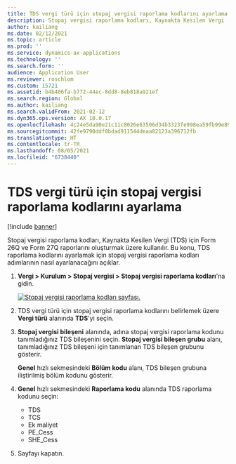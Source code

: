 ```yaml
---
title: TDS vergi türü için stopaj vergisi raporlama kodlarını ayarlama
description: Stopaj vergisi raporlama kodları, Kaynakta Kesilen Vergi (TDS) için Form 26Q ve Form 27Q raporlarını oluşturmak üzere kullanılır. Bu konu, TDS raporlama kodlarını ayarlamak için stopaj vergisi raporlama kodları adımlarının nasıl ayarlanacağını açıklar.
author: kailiang
ms.date: 02/12/2021
ms.topic: article
ms.prod: ''
ms.service: dynamics-ax-applications
ms.technology: ''
ms.search.form: ''
audience: Application User
ms.reviewer: roschlom
ms.custom: 15721
ms.assetid: b4b406fa-b772-44ec-8dd8-8eb818a921ef
ms.search.region: Global
ms.author: kailiang
ms.search.validFrom: 2021-02-12
ms.dyn365.ops.version: AX 10.0.17
ms.openlocfilehash: 4c24e5da90e21c11c8026e63506d34b3323fe998ea59fb99e890d2daf5f6300e
ms.sourcegitcommit: 42fe9790ddf0bdad911544deaa82123a396712fb
ms.translationtype: HT
ms.contentlocale: tr-TR
ms.lasthandoff: 08/05/2021
ms.locfileid: "6738440"
---
```

# <a name="set-up-withholding-tax-reporting-codes-for-the-tds-tax-type"></a>TDS vergi türü için stopaj vergisi raporlama kodlarını ayarlama

[!include [banner](../includes/banner.md)]

Stopaj vergisi raporlama kodları, Kaynakta Kesilen Vergi (TDS) için Form 26Q ve Form 27Q raporlarını oluşturmak üzere kullanılır. Bu konu, TDS raporlama kodlarını ayarlamak için stopaj vergisi raporlama kodları adımlarının nasıl ayarlanacağını açıklar.

1. **Vergi \> Kurulum \> Stopaj vergisi \> Stopaj vergisi raporlama kodları**'na gidin.

    [![Stopaj vergisi raporlama kodları sayfası.](./media/apac-ind-TDS-16.png)](./media/apac-ind-TDS-16.png)

2. TDS vergi türü için stopaj vergisi raporlama kodlarını belirlemek üzere **Vergi türü** alanında **TDS**'yi seçin.
3. **Stopaj vergisi bileşeni** alanında, adına stopaj vergisi raporlama kodunu tanımladığınız TDS bileşenini seçin. **Stopaj vergisi bileşen grubu** alanı, tanımladığınız TDS bileşeni için tanımlanan TDS bileşen grubunu gösterir.

    **Genel** hızlı sekmesindeki **Bölüm kodu** alanı, TDS bileşen grubuna iliştirilmiş bölüm kodunu gösterir.

4. **Genel** hızlı sekmesindeki **Raporlama kodu** alanında TDS raporlama kodunu seçin:

    - TDS
    - TCS
    - Ek maliyet
    - PE\_Cess
    - SHE\_Cess

5. Sayfayı kapatın.
